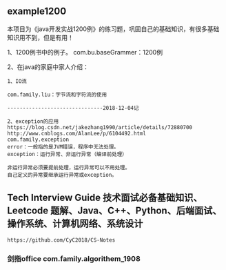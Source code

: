 ## example1200
本项目为《java开发实战1200例》的练习题，巩固自己的基础知识，有很多基础知识用不到，但是有用！

1、1200例书中的例子。
com.bu.baseGrammer：1200例

2、在java的家庭中家人介绍：

	1、IO流
	
	com.family.liu：字节流和字符流的使用
	
	-------------------------------2018-12-04记
	
	2、exception的应用
	https://blog.csdn.net/jakezhang1990/article/details/72880700
	http://www.cnblogs.com/AlanLee/p/6104492.html
	com.family.exception
	error：一般指的是JVM错误，程序中无法处理。
	exception：运行异常、非运行异常（编译前处理）
	
	非运行异常必须要提前处理，运行异常可以不用处理。
	自己定义的异常要继承运行异常或exception。

## Tech Interview Guide 技术面试必备基础知识、Leetcode 题解、Java、C++、Python、后端面试、操作系统、计算机网络、系统设计 
    https://github.com/CyC2018/CS-Notes 

### 剑指office com.family.algorithem_1908